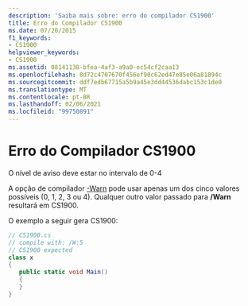 ```yaml
---
description: 'Saiba mais sobre: erro do compilador CS1900'
title: Erro do Compilador CS1900
ms.date: 07/20/2015
f1_keywords:
- CS1900
helpviewer_keywords:
- CS1900
ms.assetid: 08141138-bfea-4af3-a9a0-ec54cf2caa13
ms.openlocfilehash: 8d72c4707670f456ef90c62ed47e85e06a81894c
ms.sourcegitcommit: ddf7edb67715a5b9a45e3dd44536dabc153c1de0
ms.translationtype: MT
ms.contentlocale: pt-BR
ms.lasthandoff: 02/06/2021
ms.locfileid: "99750891"
---
```

# <a name="compiler-error-cs1900"></a>Erro do Compilador CS1900

O nível de aviso deve estar no intervalo de 0-4  
  
 A opção de compilador [-Warn](../language-reference/compiler-options/warn-compiler-option.md) pode usar apenas um dos cinco valores possíveis (0, 1, 2, 3 ou 4). Qualquer outro valor passado para **/Warn** resultará em CS1900.  
  
 O exemplo a seguir gera CS1900:  
  
```csharp  
// CS1900.cs  
// compile with: /W:5  
// CS1900 expected  
class x  
{  
   public static void Main()  
   {  
   }  
}  
```

